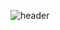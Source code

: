 ![header](https://capsule-render.vercel.app/api?type=wave&color=auto&height=300&section=header&text=SmartBuilding_securitysystem%20render&fontSize=40)
